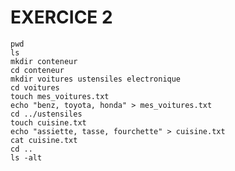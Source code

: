  # EXERCICE 2
    pwd
    ls
    mkdir conteneur
    cd conteneur
    mkdir voitures ustensiles electronique
    cd voitures 
    touch mes_voitures.txt
    echo "benz, toyota, honda" > mes_voitures.txt
    cd ../ustensiles
    touch cuisine.txt
    echo "assiette, tasse, fourchette" > cuisine.txt
    cat cuisine.txt
    cd ..
    ls -alt
